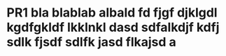 # PR1 bla blablab albald fd fjgf djklgdl kgdfgkldf lkklnkl dasd sdfalkdjf kdfj sdlk fjsdf sdlfk jasd flkajsd a
